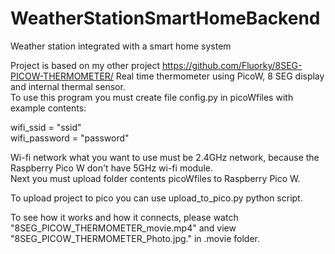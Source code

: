 # WeatherStationSmartHomeBackend
Weather station integrated with a smart home system

Project is based on my other project https://github.com/Fluorky/8SEG-PICOW-THERMOMETER/
Real time thermometer using PicoW, 8 SEG display and internal thermal sensor.  
To use this program you must create file config.py in picoWfiles
with example contents:

wifi_ssid = "ssid"  
wifi_password = "password"  

Wi-fi network what you want to use must be 2.4GHz network, because the Raspberry Pico W don't have 5GHz wi-fi module.  
Next you must upload folder contents picoWfiles to Raspberry Pico W.

To upload project to pico you can use upload_to_pico.py python script.

To see how it works and how it connects, please watch "8SEG_PICOW_THERMOMETER_movie.mp4" and view
"8SEG_PICOW_THERMOMETER_Photo.jpg." in .movie folder.



